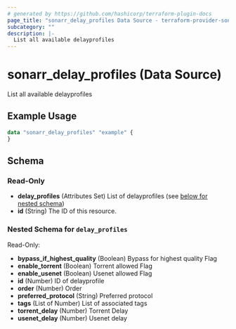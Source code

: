 ```yaml
---
# generated by https://github.com/hashicorp/terraform-plugin-docs
page_title: "sonarr_delay_profiles Data Source - terraform-provider-sonarr"
subcategory: ""
description: |-
  List all available delayprofiles
---
```


# sonarr_delay_profiles (Data Source)

List all available delayprofiles

## Example Usage

```terraform
data "sonarr_delay_profiles" "example" {
}
```

<!-- schema generated by tfplugindocs -->
## Schema

### Read-Only

- **delay_profiles** (Attributes Set) List of delayprofiles (see [below for nested schema](#nestedatt--delay_profiles))
- **id** (String) The ID of this resource.

<a id="nestedatt--delay_profiles"></a>
### Nested Schema for `delay_profiles`

Read-Only:

- **bypass_if_highest_quality** (Boolean) Bypass for highest quality Flag
- **enable_torrent** (Boolean) Torrent allowed Flag
- **enable_usenet** (Boolean) Usenet allowed Flag
- **id** (Number) ID of delayprofile
- **order** (Number) Order
- **preferred_protocol** (String) Preferred protocol
- **tags** (List of Number) List of associated tags
- **torrent_delay** (Number) Torrent Delay
- **usenet_delay** (Number) Usenet delay


